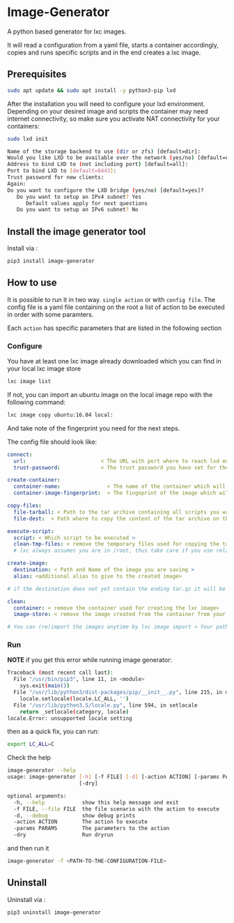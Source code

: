 # Image-Generator

A python based generator for lxc images.

It will read a configuration from a yaml file, starts a container accordingly,
copies and runs specific scripts and in the end creates a lxc image.

## Prerequisites


```sh
sudo apt update && sudo apt install -y python3-pip lxd
```

After the installation you will need to configure your lxd environment.
Depending on your desired image and scripts the container may need internet connectivity,
so make sure you activate NAT connectivity for your containers:

```sh
sudo lxd init

Name of the storage backend to use (dir or zfs) [default=dir]:
Would you like LXD to be available over the network (yes/no) [default=no]? yes
Address to bind LXD to (not including port) [default=all]:
Port to bind LXD to [default=8443]:
Trust password for new clients:
Again:
Do you want to configure the LXD bridge (yes/no) [default=yes]?
   Do you want to setup an IPv4 subnet? Yes
      Default values apply for next questions
   Do you want to setup an IPv6 subnet? No
```


## Install the image generator tool

Install via :

```sh
pip3 install image-generator
```

## How to use

It is possible to run it in two way. `single action` or with `config file`. The config file is a yaml file containing on the root a list of action to be executed in order with some paramters.

Each `action` has specific parameters that are listed in the following section

### Configure

You have at least one lxc image already downloaded which you can find in your local lxc image store

```sh
lxc image list
```

If not, you can import an ubuntu image on the local image repo with the following command:

```sh
lxc image copy ubuntu:16.04 local:
```

And take note of the fingerprint you need for the next steps.


The config file should look like:

```yaml
connect:
  url:                        < The URL with port where to reach lxd engine >               # Mandatory
  trust-password:             < The trust password you have set for the lxd environment >                    # Mandatory

create-container:
  container-name:               < The name of the container which will be created >                                 # default: "image-generator"
  container-image-fingerprint:  < The fingeprint of the image which will be used as base image for the container >  # Mandatory; you do not need the complete image fingerprint, the one shown by lxc image list is enough

copy-files:
  file-tarball: < Path to the tar archive containing all scripts you want to push on the image >  # default: "./etc/files.tar"
  file-dest:  < Path where to copy the content of the tar archive on the container >              # default /root/files.tar

execute-script:
  script: < Which script to be executed >                                                       # Mandatory
  clean-tmp-files: < remove the temporary files used for copying the tarball on the container>  # default: False
  # lxc always assumes you are in /root, thus take care if you use relative paths to the scripts here

create-image:
  destination: < Path and Name of the image you are saving >                # default: "gen-image"
  alias: <additional alias to give to the created image>                    # default: "Published by image-generator"

# if the destination does not yet contain the ending tar.gz it will be added automatically

clean:
  container: < remove the container used for creating the lxc image>                        # default: True 
  image-store: < remove the image created from the container from your local image store>   # default: True

# You can (re)import the images anytime by lxc image import < Your path to the desired image.tar.gz > --alias < Your Alias here >
```

### Run

**NOTE** if you get this error while running image generator:

```bash
Traceback (most recent call last):
  File "/usr/bin/pip3", line 11, in <module>
    sys.exit(main())
  File "/usr/lib/python3/dist-packages/pip/__init__.py", line 215, in main
    locale.setlocale(locale.LC_ALL, '')
  File "/usr/lib/python3.5/locale.py", line 594, in setlocale
    return _setlocale(category, locale)
locale.Error: unsupported locale setting
```

then as a quick fix, you can run:

```sh
export LC_ALL=C
```

Check the help

```sh
image-generator --help
usage: image-generator [-h] [-f FILE] [-d] [-action ACTION] [-params PARAMS]
                       [-dry]

optional arguments:
  -h, --help            show this help message and exit
  -f FILE, --file FILE  the file scenario with the action to execute
  -d, --debug           show debug prints
  -action ACTION        The action to execute
  -params PARAMS        The parameters to the action
  -dry                  Run dryrun
```

and then run it

```sh
image-generator -f <PATH-TO-THE-CONFIGURATION-FILE>
```

## Uninstall

Uninstall via :

```sh
pip3 uninstall image-generator
```